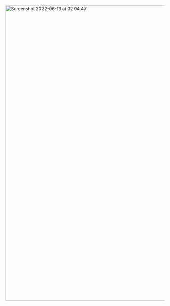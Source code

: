 <img width="932" alt="Screenshot 2022-06-13 at 02 04 47" src="https://user-images.githubusercontent.com/72282670/173259402-f3d9298b-2baf-4fbf-a564-ad2360e5f168.png">
